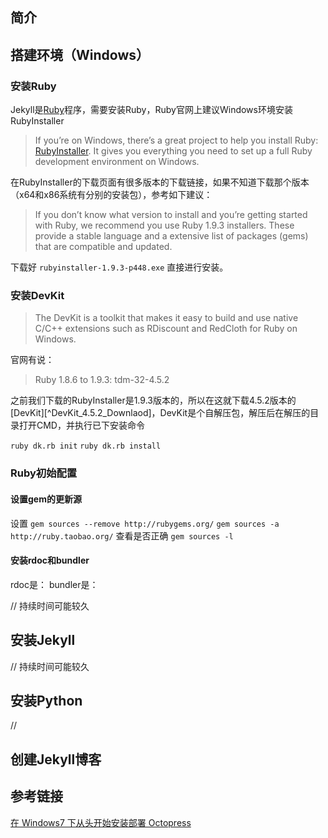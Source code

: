 ## 简介


## 搭建环境（Windows）

### 安装Ruby

Jekyll是[Ruby](https://www.ruby-lang.org/en/)程序，需要安装Ruby，Ruby官网上建议Windows环境安装RubyInstaller

> If you’re on Windows, there’s a great project to help you install Ruby: [RubyInstaller](http://rubyinstaller.org/). It gives you everything you need to set up a full Ruby development environment on Windows.

在RubyInstaller的下载页面有很多版本的下载链接，如果不知道下载那个版本（x64和x86系统有分别的安装包），参考如下建议：

> If you don’t know what version to install and you’re getting started with Ruby, we recommend you use Ruby 1.9.3 installers. These provide a stable language and a extensive list of packages (gems) that are compatible and updated.

下载好 `rubyinstaller-1.9.3-p448.exe` 直接进行安装。

### 安装DevKit

> The DevKit is a toolkit that makes it easy to build and use native C/C++ extensions such as RDiscount and RedCloth for Ruby on Windows.

官网有说：

> Ruby 1.8.6 to 1.9.3: tdm-32-4.5.2

之前我们下载的RubyInstaller是1.9.3版本的，所以在这就下载4.5.2版本的[DevKit][^DevKit_4.5.2_Downlaod]，DevKit是个自解压包，解压后在解压的目录打开CMD，并执行已下安装命令


`ruby dk.rb init`
`ruby dk.rb install`

### Ruby初始配置


#### 设置gem的更新源

设置
`gem sources --remove http://rubygems.org/`
`gem sources -a http://ruby.taobao.org/`
查看是否正确
`gem sources -l`


#### 安装rdoc和bundler

rdoc是：
bundler是：

// 持续时间可能较久


## 安装Jekyll

// 持续时间可能较久

## 安装Python
//


## 创建Jekyll博客






## 参考链接
<a href="http://sinosmond.github.io/blog/2012/03/12/install-and-deploy-octopress-to-github-on-windows7-from-scratch/" target="_blank">在 Windows7 下从头开始安装部署 Octopress</a>




[^^DevKit_4.5.2_Downlaod]: https://github.com/downloads/oneclick/rubyinstaller/DevKit-tdm-32-4.5.2-20111229-1559-sfx.exe